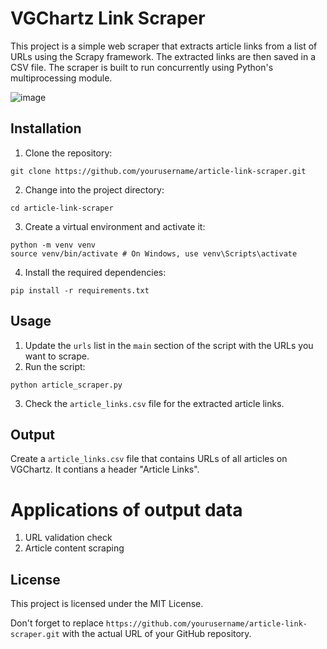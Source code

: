 # VGChartz Link Scraper

This project is a simple web scraper that extracts article links from a list of URLs using the Scrapy framework. The extracted links are then saved in a CSV file. The scraper is built to run concurrently using Python's multiprocessing module.

![image](https://user-images.githubusercontent.com/16968671/233770609-ffa07b7c-5af1-483e-af23-fb7db3763b87.png)

## Installation
1. Clone the repository:
```
git clone https://github.com/yourusername/article-link-scraper.git
```
2. Change into the project directory:
```
cd article-link-scraper
```
3. Create a virtual environment and activate it:
```
python -m venv venv
source venv/bin/activate # On Windows, use venv\Scripts\activate
```
4. Install the required dependencies:
```
pip install -r requirements.txt
```

## Usage
1. Update the `urls` list in the `main` section of the script with the URLs you want to scrape.
2. Run the script:
```
python article_scraper.py
```
3. Check the `article_links.csv` file for the extracted article links.

## Output
Create a `article_links.csv` file that contains URLs of all articles on VGChartz. It contians a header "Article Links".

# Applications of output data
1. URL validation check
2. Article content scraping

## License
This project is licensed under the MIT License.

Don't forget to replace `https://github.com/yourusername/article-link-scraper.git` with the actual URL of your GitHub repository.

